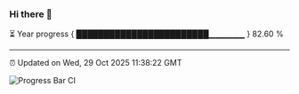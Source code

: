 ### Hi there 👋

⏳ Year progress { ████████████████████████▁▁▁▁▁▁ } 82.60 %

---

⏰ Updated on Wed, 29 Oct 2025 11:38:22 GMT

![Progress Bar CI](https://github.com/IshwaranRudhara/GIT-ACTION/workflows/Progress%20Bar%20CI/badge.svg)
